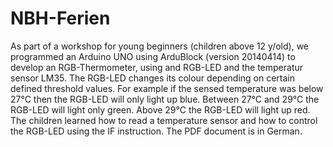 # NBH-Ferien
As part of a workshop for young beginners (children above 12 y/old), we programmed an Arduino UNO using ArduBlock (version 20140414) to develop an RGB-Thermometer, using and RGB-LED and the temperatur sensor LM35.
The RGB-LED changes its colour depending on certain defined threshold values. 
For example if the sensed temperature was below 27°C then the RGB-LED will only light up blue. Between 27°C and 29°C the RGB-LED will light only green. Above 29°C the RGB-LED will light up red.
The children learned how to read a temperature sensor and how to control the RGB-LED using the IF instruction.
The PDF document is in German.
